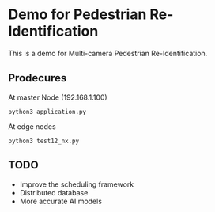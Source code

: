 # Demo for Pedestrian Re-Identification
This is a demo for Multi-camera Pedestrian Re-Identification.

## Prodecures
At master Node (192.168.1.100)
```
python3 application.py
```

At edge nodes
```
python3 test12_nx.py
```

## TODO
+ Improve the scheduling framework
+ Distributed database
+ More accurate AI models